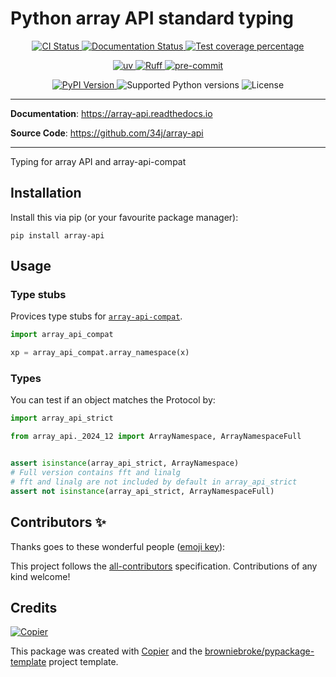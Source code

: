 # Python array API standard typing

<p align="center">
  <a href="https://github.com/34j/array-api/actions/workflows/ci.yml?query=branch%3Amain">
    <img src="https://img.shields.io/github/actions/workflow/status/34j/array-api/ci.yml?branch=main&label=CI&logo=github&style=flat-square" alt="CI Status" >
  </a>
  <a href="https://array-api.readthedocs.io">
    <img src="https://img.shields.io/readthedocs/array-api.svg?logo=read-the-docs&logoColor=fff&style=flat-square" alt="Documentation Status">
  </a>
  <a href="https://codecov.io/gh/34j/array-api">
    <img src="https://img.shields.io/codecov/c/github/34j/array-api.svg?logo=codecov&logoColor=fff&style=flat-square" alt="Test coverage percentage">
  </a>
</p>
<p align="center">
  <a href="https://github.com/astral-sh/uv">
    <img src="https://img.shields.io/endpoint?url=https://raw.githubusercontent.com/astral-sh/uv/main/assets/badge/v0.json" alt="uv">
  </a>
  <a href="https://github.com/astral-sh/ruff">
    <img src="https://img.shields.io/endpoint?url=https://raw.githubusercontent.com/astral-sh/ruff/main/assets/badge/v2.json" alt="Ruff">
  </a>
  <a href="https://github.com/pre-commit/pre-commit">
    <img src="https://img.shields.io/badge/pre--commit-enabled-brightgreen?logo=pre-commit&logoColor=white&style=flat-square" alt="pre-commit">
  </a>
</p>
<p align="center">
  <a href="https://pypi.org/project/array-api/">
    <img src="https://img.shields.io/pypi/v/array-api.svg?logo=python&logoColor=fff&style=flat-square" alt="PyPI Version">
  </a>
  <img src="https://img.shields.io/pypi/pyversions/array-api.svg?style=flat-square&logo=python&amp;logoColor=fff" alt="Supported Python versions">
  <img src="https://img.shields.io/pypi/l/array-api.svg?style=flat-square" alt="License">
</p>

---

**Documentation**: <a href="https://array-api.readthedocs.io" target="_blank">https://array-api.readthedocs.io </a>

**Source Code**: <a href="https://github.com/34j/array-api" target="_blank">https://github.com/34j/array-api </a>

---

Typing for array API and array-api-compat

## Installation

Install this via pip (or your favourite package manager):

```shell
pip install array-api
```

## Usage

### Type stubs

Provices type stubs for [`array-api-compat`](https://data-apis.org/array-api-compat/).

```python
import array_api_compat

xp = array_api_compat.array_namespace(x)
```

### Types

You can test if an object matches the Protocol by:

```python
import array_api_strict

from array_api._2024_12 import ArrayNamespace, ArrayNamespaceFull


assert isinstance(array_api_strict, ArrayNamespace)
# Full version contains fft and linalg
# fft and linalg are not included by default in array_api_strict
assert not isinstance(array_api_strict, ArrayNamespaceFull)
```

## Contributors ✨

Thanks goes to these wonderful people ([emoji key](https://allcontributors.org/docs/en/emoji-key)):

<!-- prettier-ignore-start -->
<!-- ALL-CONTRIBUTORS-LIST:START - Do not remove or modify this section -->
<!-- markdownlint-disable -->
<!-- markdownlint-enable -->
<!-- ALL-CONTRIBUTORS-LIST:END -->
<!-- prettier-ignore-end -->

This project follows the [all-contributors](https://github.com/all-contributors/all-contributors) specification. Contributions of any kind welcome!

## Credits

[![Copier](https://img.shields.io/endpoint?url=https://raw.githubusercontent.com/copier-org/copier/master/img/badge/badge-grayscale-inverted-border-orange.json)](https://github.com/copier-org/copier)

This package was created with
[Copier](https://copier.readthedocs.io/) and the
[browniebroke/pypackage-template](https://github.com/browniebroke/pypackage-template)
project template.
